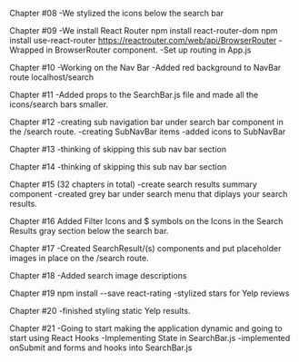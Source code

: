 Chapter #08
-We stylized the icons below the search bar

Chapter #09
-We install React Router
npm install react-router-dom
npm install use-react-router
https://reactrouter.com/web/api/BrowserRouter
-Wrapped <App> in BrowserRouter component.
-Set up routing in App.js

Chapter #10
-Working on the Nav Bar
-Added red background to NavBar route localhost/search

Chapter #11
-Added props to the SearchBar.js file and made all the icons/search bars smaller.

Chapter #12
-creating sub navigation bar under search
bar component in the /search route.
-creating SubNavBar items
-added icons to SubNavBar

Chapter #13
-thinking of skipping this sub nav bar section

Chapter #14
-thinking of skipping this sub nav bar section

Chapter #15 (32 chapters in total)
-create search results summary component
-created grey bar under search menu that diplays your search results.

Chapter #16
Added Filter Icons and $ symbols on the Icons in the Search Results gray section below the search bar.

Chapter #17
-Created SearchResult/(s) components and put placeholder images in place
on the /search route.

Chapter #18
-Added search image descriptions

Chapter #19
npm install --save react-rating
-stylized stars for Yelp reviews

Chapter #20
-finished styling static Yelp results.

Chapter #21
-Going to start making the application dynamic and going to start using React Hooks
-Implementing State in SearchBar.js
-implemented onSubmit and forms and hooks into SearchBar.js
